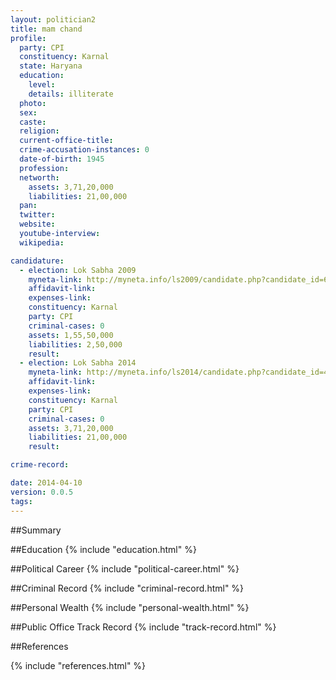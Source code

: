 ```yaml
---
layout: politician2
title: mam chand
profile: 
  party: CPI
  constituency: Karnal
  state: Haryana
  education: 
    level: 
    details: illiterate
  photo: 
  sex: 
  caste: 
  religion: 
  current-office-title: 
  crime-accusation-instances: 0
  date-of-birth: 1945
  profession: 
  networth: 
    assets: 3,71,20,000
    liabilities: 21,00,000
  pan: 
  twitter: 
  website: 
  youtube-interview: 
  wikipedia: 

candidature: 
  - election: Lok Sabha 2009
    myneta-link: http://myneta.info/ls2009/candidate.php?candidate_id=6591
    affidavit-link: 
    expenses-link: 
    constituency: Karnal 
    party: CPI
    criminal-cases: 0
    assets: 1,55,50,000
    liabilities: 2,50,000
    result:  
  - election: Lok Sabha 2014
    myneta-link: http://myneta.info/ls2014/candidate.php?candidate_id=441
    affidavit-link: 
    expenses-link: 
    constituency: Karnal 
    party: CPI
    criminal-cases: 0
    assets: 3,71,20,000
    liabilities: 21,00,000
    result:  

crime-record: 

date: 2014-04-10
version: 0.0.5
tags: 
---
```


##Summary


##Education
{% include "education.html" %}


##Political Career
{% include "political-career.html" %}


##Criminal Record
{% include "criminal-record.html" %}


##Personal Wealth
{% include "personal-wealth.html" %}


##Public Office Track Record
{% include "track-record.html" %}


##References


{% include "references.html" %}
